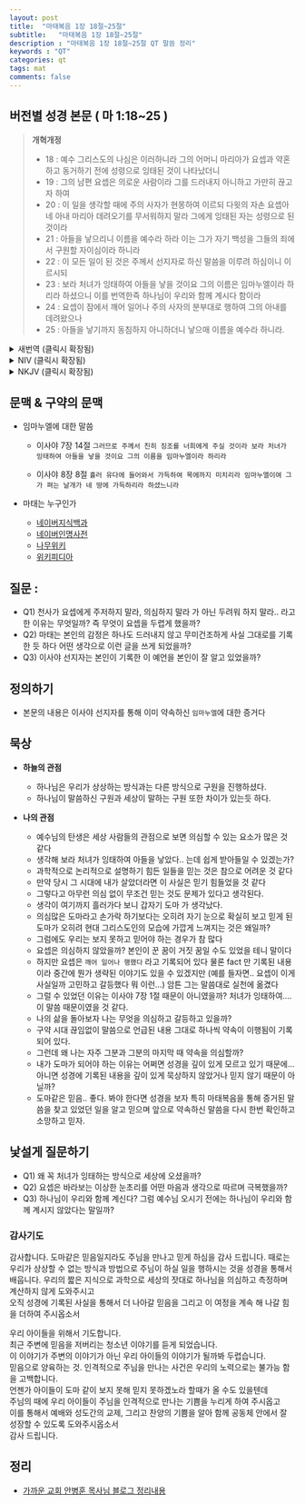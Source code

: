 ```yaml
---
layout: post
title:  "마태복음 1장 18절~25절"
subtitle:   "마태복음 1장 18절~25절"
description : "마태복음 1장 18절~25절 QT 말씀 정리"
keywords : "QT"
categories: qt
tags: mat
comments: false
---
```


## 버전별 성경 본문 ( 마 1:18~25 )

> **개혁개정**
>* 18 : 예수 그리스도의 나심은 이러하니라 그의 어머니 마리아가 요셉과 약혼하고 동거하기 전에 성령으로 잉태된 것이 나타났더니
>* 19 : 그의 남편 요셉은 의로운 사람이라 그를 드러내지 아니하고 가만히 끊고자 하여
>* 20 : 이 일을 생각할 때에 주의 사자가 현몽하여 이르되 다윗의 자손 요셉아 네 아내 마리아 데려오기를 무서워하지 말라 그에게 잉태된 자는 성령으로 된 것이라
>* 21 : 아들을 낳으리니 이름을 예수라 하라 이는 그가 자기 백성을 그들의 죄에서 구원할 자이심이라 하니라
>* 22 : 이 모든 일이 된 것은 주께서 선지자로 하신 말씀을 이루려 하심이니 이르시되
>* 23 : 보라 처녀가 잉태하여 아들을 낳을 것이요 그의 이름은 임마누엘이라 하리라 하셨으니 이를 번역한즉 하나님이 우리와 함께 계시다 함이라
>* 24 : 요셉이 잠에서 깨어 일어나 주의 사자의 분부대로 행하여 그의 아내를 데려왔으나
>* 25 : 아들을 낳기까지 동침하지 아니하더니 낳으매 이름을 예수라 하니라.
<details>

<summary> 새번역 (클릭시 확장됨)</summary>
<div markdown="1">

>* 18 : 예수 그리스도의 태어나심은 이러하다. 그의 어머니 마리아가 요셉과 약혼하고 나서, 같이 살기 전에, 마리아가 성령으로 잉태한 사실이 드러났다.
>* 19 : 마리아의 남편 요셉은 의로운 사람이라서 약혼자에게 부끄러움을 주지 않으려고, 가만히 파혼하려 하였다.
>* 20 : 요셉이 이렇게 생각하고 있는데, 주님의 천사가 꿈에 그에게 나타나서 말하였다. "다윗의 자손 요셉아, 두려워하지 말고, 마리아를 네 아내로 맞아 들여라. 그 태중에 있는 아기는 성령으로 말미암은 것이다.
>* 21 : 마리아가 아들을 낳을 것이니, 너는 그 이름을 예수라고 하여라. 그가 자기 백성을 그들의 죄에서 구원하실 것이다."
>* 22 : 이 모든 일이 일어난 것은, 주님께서 예언자를 시켜서 이르시기를,
>* 23 : "보아라, 동정녀가 잉태하여 아들을 낳을 것이니, 그의 이름을 임마누엘이라고 할 것이다" 하신 말씀을 이루려고 하신 것이다. (임마누엘은 번역하면 '하나님이 우리와 함께 계시다'는 뜻이다.)
>* 24 : 요셉은 잠에서 깨어 일어나서, 주님의 천사가 말한 대로, 마리아를 아내로 맞아들였다.
>* 25 : 그러나 아들을 낳을 때까지는 아내와 잠자리를 같이하지 않았다. 아들이 태어나니, 요셉은 그 이름을 예수라고 하였다.
</div>
</details>

<details>
<summary> NIV (클릭시 확장됨)</summary>
<div markdown="1">

>* 18 : This is how the birth of Jesus the Messiah came about: His mother Mary was pledged to be married to Joseph, but before they came together, she was found to be pregnant through the Holy Spirit.
>* 19 : Because Joseph her husband was faithful to the law, and yet did not want to expose her to public disgrace, he had in mind to divorce her quietly.
>* 20 : But after he had considered this, an angel of the Lord appeared to him in a dream and said, “Joseph son of David, do not be afraid to take Mary home as your wife, because what is conceived in her is from the Holy Spirit.
>* 21 : She will give birth to a son, and you are to give him the name Jesus, because he will save his people from their sins.”
>* 22 : All this took place to fulfill what the Lord had said through the prophet:
>* 23 : “The virgin will conceive and give birth to a son, and they will call him Immanuel” (which means “God with us”).
>* 24 : When Joseph woke up, he did what the angel of the Lord had commanded him and took Mary home as his wife.
>* 25 : But he did not consummate their marriage until she gave birth to a son. And he gave him the name Jesus.
</div>
</details>

<details>
<summary> NKJV (클릭시 확장됨)</summary>
<div markdown="1">

>* 18 : Now the birth of Jesus Christ was as follows: After His mother Mary was betrothed to Joseph, before they came together, she was found with child of the Holy Spirit.
>* 19 : Then Joseph her husband, being a just man, and not wanting to make her a public example, was minded to put her away secretly.
>* 20 : But while he thought about these things, behold, an angel of the Lord appeared to him in a dream, saying, “Joseph, son of David, do not be afraid to take to you Mary your wife, for that which is conceived in her is of the Holy Spirit.
>* 21 : And she will bring forth a Son, and you shall call His name Jesus, for He will save His people from their sins.”
>* 22 : So all this was done that it might be fulfilled which was spoken by the Lord through the prophet, saying:
>* 23 : “Behold, [i]the virgin shall be with child, and bear a Son, and they shall call His name Immanuel,” which is translated, “God with us.”
>* 24 : Then Joseph, being aroused from sleep, did as the angel of the Lord commanded him and took to him his wife,
>* 25 : and did not know her till she had brought forth her firstborn Son. And he called His name Jesus.
</div>
</details>


## 문맥 & 구약의 문맥 

* 임마누엘에 대한 말씀
    - 이사야 7장 14절 
    `그러므로 주께서 친히 징조를 너희에게 주실 것이라 보라 처녀가 잉태하여 아들을 낳을 것이요 그의 이름을 임마누엘이라 하리라` 

    - 이사야 8장 8절 
    `흘러 유다에 들어와서 가득하여 목에까지 미치리라 임마누엘이여 그가 펴는 날개가 네 땅에 가득하리라 하셨느니라 `

* 마태는 누구인가
    - [네이버지식백과](https://terms.naver.com/entry.nhn?docId=1023416&cid=50762&categoryId=50770)
    - [네이버인명사전](https://terms.naver.com/entry.nhn?docId=880359&cid=43671&categoryId=43671)
    - [나무위키](https://namu.wiki/w/%EB%A7%88%ED%83%9C%EC%98%A4)
    - [위키피디아](https://ko.wikipedia.org/wiki/%EC%82%AC%EB%8F%84_%EB%A7%88%ED%83%9C%EC%98%A4)

## 질문 :

* Q1) 천사가 요셉에게 주저하지 말라, 의심하지 말라 가 아닌 두려워 하지 말라.. 라고 한 이유는 무엇일까? 즉 무엇이 요셉을 두렵게 했을까?
* Q2) 마태는 본인의 감정은 하나도 드러내지 않고 무미건조하게 사실 그대로를 기록한 듯 하다 어떤 생각으로 이런 글을 쓰게 되었을까? 
* Q3) 이사야 선지자는 본인이 기록한 이 예언을 본인이 잘 알고 있었을까?  

## 정의하기

* 본문의 내용은 이사야 선지자를 통해 이미 약속하신 `임마누엘`에 대한 증거다

## 묵상

* **하늘의 관점**  
    - 하나님은 우리가 상상하는 방식과는 다른 방식으로 구원을 진행하셨다. 
    - 하나님이 말씀하신 구원과 세상이 말하는 구원 또한 차이가 있는듯 하다. 
  
* **나의 관점**
    - 예수님의 탄생은 세상 사람들의 관점으로 보면 의심할 수 있는 요소가 많은 것 같다 
    - 생각해 보라 처녀가 잉태하여 아들을 낳았다.. 는데 쉽게 받아들일 수 있겠는가?
    - 과학적으로 논리적으로 설명하기 힘든 일들을 믿는 것은 참으로 어려운 것 같다  
    - 만약 당시 그 시대에 내가 살았더라면 이 사실은 믿기 힘들었을 것 같다  
    - 그렇다고 아무런 의심 없이 무조건 믿는 것도 문제가 있다고 생각된다.  
    - 생각이 여기까지 흘러가다 보니 갑자기 도마 가 생각났다.
    - 의심많은 도마라고 손가락 하기보다는 오히려 자기 눈으로 확실히 보고 믿게 된 도마가 오히려 현대 그리스도인의 모습에 가깝게 느껴지는 것은 왜일까?
    - 그럼에도 우리는 보지 못하고 믿어야 하는 경우가 참 많다 
    - 요셉은 의심하지 않았을까? 본인이 꾼 꿈이 거짓 꿈일 수도 있었을 테니 말이다 
    - 하지만 요셉은 `깨어 일어나 행했다` 라고 기록되어 있다 물론 fact 만 기록된 내용이라 중간에 뭔가 생략된 이야기도 있을 수 있겠지만 (예를 들자면.. 요셉이 이게 사실일까 고민하고 갈등했다 뭐 이런...) 암튼 그는 말씀대로 실천에 옮겼다  
    - 그럴 수 있었던 이유는 이사야 7장 1절 때문이 아니였을까? 처녀가 잉태하여.... 이 말씀 때문이였을 것 같다.
    - 나의 삶을 돌아보자 나는 무엇을 의심하고 갈등하고 있을까?  
    - 구약 시대 끊임없이 말씀으로 언급된 내용 그대로 하나씩 약속이 이행됨이 기록되어 있다.
    - 그런데 왜 나는 자주 그분과 그분의 마지막 때 약속을 의심할까?
    - 내가 도마가 되어야 하는 이유는 어쩌면 성경을 깊이 있게 모르고 있기 때문에... 아니면 성경에 기록된 내용을 깊이 있게 묵상하지 않았거나 믿지 않기 때문이 아닐까?
    - 도마같은 믿음.. 좋다. 봐야 한다면 성경을 보자 특히 마태복음을 통해 증거된 말씀을 찾고 있었던 일을 알고 믿으며 앞으로 약속하신 말씀을 다시 한번 확인하고 소망하고 믿자.

## 낯설게 질문하기

* Q1) 왜 꼭 처녀가 잉태하는 방식으로 세상에 오셨을까?
* Q2) 요셉은 바라보는 이상한 눈초리를 어떤 마음과 생각으로 따르며 극복했을까?
* Q3) 하나님이 우리와 함께 계신다? 그럼 예수님 오시기 전에는 하나님이 우리와 함께 계시지 않았다는 말일까?

### 감사기도

감사합니다.
도마같은 믿음일지라도 주님을 만나고 믿게 하심을 감사 드립니다.
때로는 우리가 상상할 수 없는 방식과 방법으로 주님이 하실 일을 행하시는 것을 성경을 통해서 배웁니다.
우리의 짧은 지식으로 과학으로 세상의 잣대로 하나님을 의심하고 측정하며 계산하지 않게 도와주시고  
오직 성경에 기록된 사실을 통해서 더 나아갈 믿음을 그리고 이 여정을 계속 해 나갈 힘을 더하여 주시옵소서  

우리 아이들을 위해서 기도합니다.  
최근 주변에 믿음을 저버리는 청소년 이야기를 듣게 되었습니다.  
이 이야기가 주변의 이야기가 아닌 우리 아이들의 이야기가 될까봐 두렵습니다.  
믿음으로 양육하는 것. 인격적으로 주님을 만나는 사건은 우리의 노력으로는 불가능 함을 고백합니다.  
언젠가 아이들이 도마 같이 보지 못해 믿지 못하겠노라 할때가 올 수도 있을텐데    
주님의 때에 우리 아이들이 주님을 인격적으로 만나는 기쁨을 누리게 하여 주시옵고  
이를 통해서 예배와 성도간의 교제, 그리고 찬양의 기쁨을 알아 함께 공동체 안에서 잘 성장할 수 있도록 도와주시옵소서  
감사 드립니다.

## 정리
* [가까운 교회 안병훈 목사님 블로그 정리내용](https://blog.naver.com/tolerance2018)


